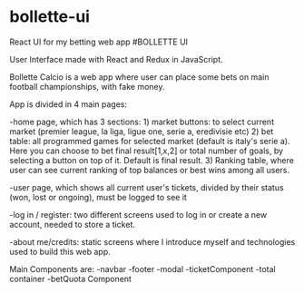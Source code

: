 # bollette-ui
React UI for my betting web app
#BOLLETTE UI

User Interface made with React and Redux in JavaScript.

Bollette Calcio is a web app where user can place some bets on main football championships, with fake money. 

App is divided in 4 main pages:

-home page, which has 3 sections: 
      1) market buttons: to select current market (premier league, la liga, ligue one, serie a, eredivisie etc)
      2) bet table: all programmed games for selected market (default is italy's serie a). Here you can choose to bet final result[1,x,2] or total number of goals, by selecting a button on top of it. Default is final result.
      3) Ranking table, where user can see current ranking of top balances or best wins among all users.
      
-user page, which shows all current user's tickets, divided by their status (won, lost or ongoing), must be logged to see it

-log in / register: two different screens used to log in or create a new account, needed to store a ticket.

-about me/credits: static screens where I introduce myself and technologies used to build this web app. 


Main Components are:
-navbar
-footer
-modal
-ticketComponent
-total container
-betQuota Component
